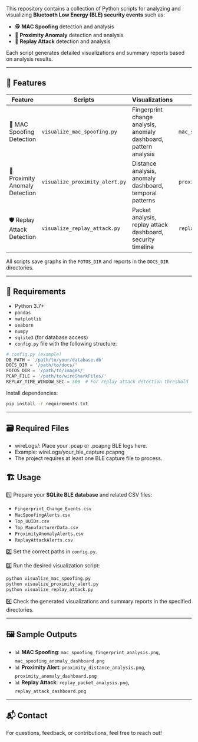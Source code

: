 

This repository contains a collection of Python scripts for analyzing and visualizing **Bluetooth Low Energy (BLE) security events** such as:

- 🕵️ **MAC Spoofing** detection and analysis
- 📍 **Proximity Anomaly** detection and analysis
- 🔄 **Replay Attack** detection and analysis

Each script generates detailed visualizations and summary reports based on analysis results.

---

## 🚀 Features

| Feature                       | Scripts                     | Visualizations                                               | Reports                            |
|------------------------------|----------------------------|-------------------------------------------------------------|---------------------------------------|
| 🔐 MAC Spoofing Detection     | `visualize_mac_spoofing.py` | Fingerprint change analysis, anomaly dashboard, pattern analysis | `mac_spoofing_summary.txt`     |
| 📡 Proximity Anomaly Detection | `visualize_proximity_alert.py` | Distance analysis, anomaly dashboard, temporal patterns        | `proximity_alert_summary.txt`|
| 🛡️ Replay Attack Detection    | `visualize_replay_attack.py` | Packet analysis, replay attack dashboard, security timeline    | `replay_attack_summary.txt`     |

All scripts save graphs in the `FOTOS_DIR` and reports in the `DOCS_DIR` directories.

---

## 🧩 Requirements

- Python 3.7+
- `pandas`
- `matplotlib`
- `seaborn`
- `numpy`
- `sqlite3` (for database access)
- `config.py` file with the following structure:

```python
# config.py (example)
DB_PATH = '/path/to/your/database.db'
DOCS_DIR = '/path/to/docs/'
FOTOS_DIR = '/path/to/images/'
PCAP_FILE = '/path/to/wireSharkFiles/'
REPLAY_TIME_WINDOW_SEC = 300  # For replay attack detection threshold
```

Install dependencies:

```bash
pip install -r requirements.txt
```

---
## 🗃️ Required Files
- wireLogs/: Place your .pcap or .pcapng BLE logs here.
- Example: wireLogs/your_ble_capture.pcapng
- The project requires at least one BLE capture file to process.

## 🏗️ Usage

1️⃣ Prepare your **SQLite BLE database** and related CSV files:
- `Fingerprint_Change_Events.csv`
- `MacSpoofingAlerts.csv`
- `Top_UUIDs.csv`
- `Top_ManufacturerData.csv`
- `ProximityAnomalyAlerts.csv`
- `ReplayAttackAlerts.csv`

2️⃣ Set the correct paths in `config.py`.

3️⃣ Run the desired visualization script:

```bash
python visualize_mac_spoofing.py
python visualize_proximity_alert.py
python visualize_replay_attack.py
```

4️⃣ Check the generated visualizations and summary reports in the specified directories.

---

## 🖼️ Sample Outputs

- 📊 **MAC Spoofing**: `mac_spoofing_fingerprint_analysis.png`, `mac_spoofing_anomaly_dashboard.png`
- 📊 **Proximity Alert**: `proximity_distance_analysis.png`, `proximity_anomaly_dashboard.png`
- 📊 **Replay Attack**: `replay_packet_analysis.png`, `replay_attack_dashboard.png`

---

## 📬 Contact

For questions, feedback, or contributions, feel free to reach out!
